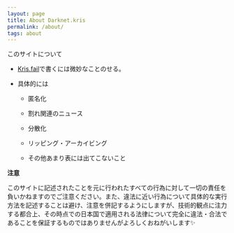 ```yaml
---
layout: page
title: About Darknet.kris
permalink: /about/
tags: about
---
```


このサイトについて

- [Kris.fail](https://kris.fail)で書くには微妙なことのせる。

- 具体的には
  
  - 匿名化
  
  - 割れ関連のニュース
  
  - 分散化
  
  - リッピング・アーカイビング
  
  - その他あまり表には出てこないこと

**注意**

このサイトに記述されたことを元に行われたすべての行為に対して一切の責任を負いかねますのでご注意ください。また、違法に近い行為について具体的な実行方法を記述することは避け、注意を併記するようにしますが、技術的観点に注力する都合上、その時点での日本国で適用される法律について完全に違法・合法であることを保証するものではありませんがよろしくおねがいします✨
